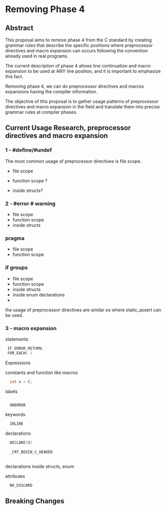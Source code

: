 # Removing Phase 4

## Abstract

This proposal aims to remove phase 4 from the C standard by creating grammar rules that describe the specific positions
where preprocessor directives and macro expansion can occurs following the convention already used in real programs.

The current description of phase 4 allows line continuation and macro expansion to be used at  ANY line position, and it is
important to emphasize this fact.

Removing phase 4, we can do preprocessor directives and macros expansions having the compiler information.

The objective of this proposal is to gather usage patterns of preprocessor directives and macro expansion in the field
and translate them into precise grammar rules at compiler phases.


## Current Usage Research, preprocessor directives and macro expansion

### 1 -  #define/#undef
The most common usage of preprocessor directives is file scope.

- file scope
 
- function scope ?
- inside structs?


### 2 -  #error # warning
- file scope
- function scope
- inside structs

### pragma 
- file scope
- function scope

### if groups
- file scope
- function scope
- inside structs 
- inside enum declarations
- 
the usage of preprocessor directives are similar os where static_assert can be used.

### 3 - macro expansion

statements

```c
 IF_ERROR_RETURN;
 FOR_EACH( )
```

Expressions

constants and function like macros

```c
  int x = C;
```

labels

```c

  ONERROR

```


keywords
```c
  INLINE
```

declarations
```c
  DECLARE(X)
  
  _CRT_BEGIN_C_HEADER
  
```
declarations inside structs, enum

attributes
```c
  NO_DISCARD
```



## Breaking Changes

